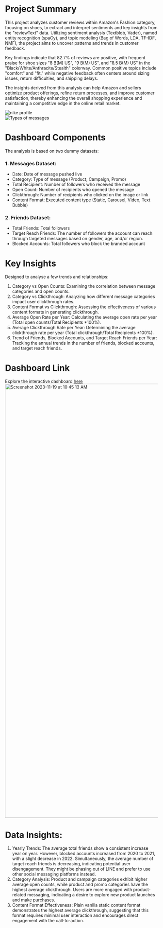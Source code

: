 # Project Summary
This project analyzes customer reviews within Amazon's Fashion category, focusing on shoes, to extract and interpret sentiments and key insights from the "reviewText" data. Utilizing sentiment analysis (Textblob, Vader), named entity recognition (spaCy), and topic modeling (Bag of Words, LDA, TF-IDF, NMF), the project aims to uncover patterns and trends in customer feedback.

Key findings indicate that 82.7% of reviews are positive, with frequent praise for shoe sizes "8 B(M) US", "9 B(M) US", and "8.5 B(M) US" in the "Black/White/Anthracite/Stealth" colorway. Common positive topics include "comfort" and "fit," while negative feedback often centers around sizing issues, return difficulties, and shipping delays.

The insights derived from this analysis can help Amazon and sellers optimize product offerings, refine return processes, and improve customer satisfaction, thereby enhancing the overall shopping experience and maintaining a competitive edge in the online retail market.

![nike profile](https://github.com/Kfkyyian1/linetableaudashboard/assets/146427900/8c4bd117-07fe-4881-b376-b02e88a2c19d) <br>
![Types of messages](https://github.com/Kfkyyian1/linetableaudashboard/assets/146427900/c5bb08cc-9554-4236-a7f6-2f1ef1e8bb16)

# Dashboard Components
The analysis is based on two dummy datasets:

### 1. Messages Dataset:
- Date: Date of message pushed live
- Category: Type of message (Product, Campaign, Promo)
- Total Recipient: Number of followers who received the message
- Open Count: Number of recipients who opened the message
- Clickthrough: Number of recipients who clicked on the image or link
- Content Format: Executed content type (Static, Carousel, Video, Text Bubble)

### 2. Friends Dataset:
- Total Friends: Total followers
- Target Reach Friends: The number of followers the account can reach through targeted messages based on gender, age, and/or region.
- Blocked Accounts: Total followers who block the branded account

# Key Insights
Designed to analyse a few trends and relationships:
1. Category vs Open Counts: Examining the correlation between message categories and open counts.
2. Category vs Clickthrough: Analyzing how different message categories impact user clickthrough rates.
3. Content Format vs Clickthrough: Assessing the effectiveness of various content formats in generating clickthrough.
4. Average Open Rate per Year: Calculating the average open rate per year (Total open counts/Total Recipients *100%).
5. Average Clickthrough Rate per Year: Determining the average clickthrough rate per year (Total clickthrough/Total Recipients *100%).
6. Trend of Friends, Blocked Accounts, and Target Reach Friends per Year: Tracking the annual trends in the number of friends, blocked accounts, and target reach friends.

# Dashboard Link
Explore the interactive dashboard [here](https://public.tableau.com/app/profile/k.f4836/viz/NikeLINEDashboard/Dashboard?publish=yes)
<img width="1428" alt="Screenshot 2023-11-19 at 10 45 13 AM" src="https://github.com/Kfkyyian1/linetableaudashboard/assets/146427900/e954cdde-afb9-4388-827f-f08379bd100f">

# Data Insights:
1. Yearly Trends: The average total friends show a consistent increase year on year. However, blocked accounts increased from 2020 to 2021, with a slight decrease in 2022. Simultaneously, the average number of target reach friends is decreasing, indicating potential user disengagement. They might be phasing out of LINE and prefer to use other social messaging platforms instead.
2. Category Analysis: Product and campaign categories exhibit higher average open counts, while product and promo categories have the highest average clickthrough. Users are more engaged with product-related messaging, indicating a desire to explore new product launches and make purchases.
3. Content Format Effectiveness: Plain vanilla static content format demonstrates the highest average clickthrough, suggesting that this format requires minimal user interaction and encourages direct engagement with the call-to-action.
